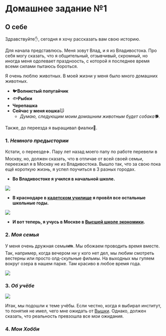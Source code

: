 # Домашнее задание №1
## **О себе** 
Здравствуйте:raised_hand:, сегодня я хочу рассказать вам свою историю.

Для начала представлюсь. Меня зовут Влад, и я из Владивостока. Про себя могу сказать, что я общительный, отзывчивый, скромный, но иногда меня одолевает праздноость, с которой я последнее время всеми силами пытаюсь бороться.

Я очень люблю животных. В моей жизни у меня было много домашних животных.
* :bird:**Волнистый попугайчик**
* :fish:**Рыбки**
* **Черепашка**
* **Сейчас у меня кошка**:cat:
  * *Думаю, следующим моим домашним животным будет собака:dog2:.*
  
Также, до переезда я выращивал фиалки:cherry_blossom:.
### 1. *Немного предыстории*
Кстати, о переезде:airplane:. Пару лет назад моего папу по работе перевели в Москву, но, должен сказать, что в отличае от всей своей семьи, переезжал я в Москву не из Владивостока. Вышло так, что за свою пока ещё короткую жизнь, я успел поучиться в 3 разных городах.
* **Во Владивостоке я учился в начальной школе.** 

![](http://hobbi.ancomi.ru/images/stories/virtuemart/product/zolotoj-most-40-50.jpg)

* **В краснодаре в [кадетском училище](http://www.kpku.edumil.ru/ "Если честно, лучше бы я продолжил учиться в школе") я провёл все остальные школьные годы.**

![](http://caucasusinfo.ru/uploads/posts/2017-06/thumbs/v-krasnodarskom-prezidentskom-kadetskom-uchilische-proshel-pervyy-vypusk-uchaschihsya_1.jpeg)

* **И вот теперь, я учусь в Москве в [Высшей школе экономики](https://www.hse.ru/ba/lang/ "Ссылка на сайт моей образовательной программы").**
### 2. *Моя семья*
У меня очень дружная семья:family:. Мы обожаем проводить время вместе. Так, например, когда вечером ни у кого нет дел, мы любим смотреть вестерны или просто олд-скульные фильмы. На выходных мы гуляем вокруг озера в нашем парке. Там красиво в любое время года.

![](http://s3-eu-central-1.amazonaws.com/uv-kurier/uploads/2015/06/6bcccafc878649af9e9dc44fad5c6830_w960_h2048-300x200.jpg)

### 3. *Об учёбе*

![](http://publishernews.ru/images/PressReleases/press_r_07A1A62B-9AEF-41AE-89FB-3B802AC92E4A.jpg)

Итак, мы подошли к теме учёбы. Если честно, когда я выбирал институт, то понятия не имел, чего мне ожидать от [Вышки](https://www.hse.ru/ "Ссылка на офф сайт"). Однако, должен сказать, что реальность превзошла все мои ожидания.

### 4. *Мои Хобби*
